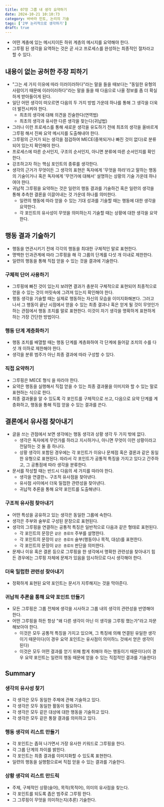 ```yaml
---
title: 07장 그룹 내 생각 요약하기
date: 2024-10-21 10:10:73
category: 바바라 민토, 논리의 기술
tags: ['2부 논리적으로 생각하기']
draft: true
---
```


- 어떤 계충에 있는 메시지이든 하위 계층의 메시지를 요약해야 한다.
- 그루핑 된 생각을 요역하는 것은 곧 사고 프로세스를 완성하는 최종적인 절차라고 할 수 있다.

## 내용이 없는 공허한 주장 피하기

- "그는 세 가지 이유에 따라 이러이러하다"라는 말을 들을 때보다는 "동일한 유형의 사람이기 때문에 이러이러하다"라는 말을 들을 때 다음으로 나올 정보를 좀 더 확실하게 받아들이게 된다.
- 일단 어떤 생각이 떠오르면 다음의 두 가지 방법 가운데 하나를 통해 그 생각을 더욱더 발전시켜야 한다.
  - 최초의 생각에 대해 의견을 진술한다(연역법)
  - 최초의 생각과 유사한 다른 생각을 찾는다(귀납법)
- 그러나 이런 프로세스를 통해 새로운 생각을 유도하기 전에 최초의 생각을 올바르게 그루핑 해서 진짜 요약 메시지를 도출해내야 한다.
- 그루핑의 근거가 되는 생각을 점검하여 MECE(중복되거나 빠진 것이 없다)로 분류되어 있는지 확인해야 한다.
- 프로세스에 따른 순서인지, 구조의 순서인지, 아니면 분류에 따른 순서인지를 확인한다.
- 강조하고자 하는 핵심 포인트의 종류를 생각한다.
- 생각의 근거가 무엇이든 그 생각의 표현은 독자에게 '무엇을 하라'라고 말하는 행동의 기술이거나 혹은 독자에게 '무언가에 대해서' 설명하는 상황의 기술 가운데 하나여야 한다.
- 귀납적 그루핑을 요약하는 것은 일련의 행동 결과를 기술하건 혹은 일련의 생각을 통해 추측한 결론을 이끌어내는 것 가운데 하나를 의미한다.
  - 일련의 행동에 따라 얻을 수 있는 기대 성과를 기술할 때는 행동에 대한 생각을 요약한다.
  - 각 포인트의 유사성이 무엇을 의미하는지 기술할 때는 상황에 대한 생각을 요약한다.

## 행동 결과 기술하기

- 행동을 연관시키기 전에 각각의 행동을 최대한 구체적인 말로 표현한다.
- 명백한 인과관계에 따라 그루핑을 해 각 그룹의 단계를 다섯 개 이내로 제한한다.
- 일련의 행동을 통해 직접 얻을 수 있는 것을 결과에 기술한다.

### 구체적 단어 사용하기

- 그루핑에 빠진 것이 있는지 보려면 결과가 충분히 구체적으로 표현되어 최종적으로 얻을 수 있는 것이 머릿속에 그려져 있는지 확인해야 한다.
- 행동 생각을 기술할 때는 실제로 행동하는 자신의 모습을 이미지화해본다. 그러고 나서 그 행동이 끝난 시점에서 얻을 수 있는 최종 결과나 혹은 얻게 될 것이 무엇인가 하는 관점에서 행동 조치를 말로 표현한다. 이것이 자기 생각을 명확하게 표현하게 하는 가장 간단한 방법이다.

### 행동 단계 계층화하기

- 행동 조치를 배열할 때는 행동 단계를 계층화하여 각 단계에 들어갈 조치의 수를 다섯 개 이하로 제한해야 한다.
- 생각을 분류 범주가 아닌 최종 결과에 따라 구성할 수 있다.

### 직접 요약하기

- 그루핑은 MECE 형식 을 따라야 한다.
- 요약은 행동을 실행해서 직접 얻을 수 있는 최종 결과물을 이미지와 할 수 있는 말로 표현하는 식으로 한다.
- 최종 결과물을 알 수 있도록 각 포인트를 구체적으로 쓰고, 다음으로 요약 단계를 계층화하고, 행동을 통해 직접 얻을 수 있는 결과를 쓴다.

## 결론에서 유사점 찾아내기

- 글을 쓰는 관점에서 보면 생각에는 행동 생각과 상황 생각 두 가지 밖에 없다.
  - 생각은 독자에게 무언가를 하라고 지시하거나, 아니면 무엇이 이런 상황이라고 전달하는 것 둘 중 하나다.
  - 상황 생각이 포함된 경우에는 각 포인트가 이유나 문제점 혹은 결론과 같은 동일한 유형으로 표현된다. 따라서 각 포인트가 공통적 특징을 가지고 있다고 간주하고, 그 공통점에 따라 생각을 분류한다.
- 문서를 작성할 때는 반드시 다음의 세 가지를 따라야 한다.
  - 생각을 연결한ㄴ 구조적 유사점을 찾아낸다.
  - 유사점 사이에서 더욱 밀접한 관련성을 찾아낸다.
  - 귀납적 추론을 통해 요약 포인트를 도출해낸다.

### 구조적 유사점 찾아내기

- 어떤 특성을 공유하고 있는 생각은 동일한 그룹에 속한다.
- 생각은 주부와 술부로 구성된 문장으로 표현된다.
- 생각의 그루핑을 연결하는 공통적 특징은 일반적으로 다음과 같은 형태로 표현된다.
  - 각 포인트의 문장은 `같은 종류의` 주부를 설명한다.
  - 각 포인트의 문장이 `같은 종류의` 술부(행동이나 목적, 대상)를 표현한다.
  - 각 포인트의 문장이 `같은 종류의` 판단을 의미한다.
- 문제나 이유 혹은 결론 등으로 그루핑을 한 생각에서 명확한 관련성을 찾아내기 힘든 경우에는 그루핑 자체에 문제가 있음을 암시하므로 다시 생각해야 한다.

### 더욱 밀럽한 관련성 찾아내기

- 정확하게 표현된 요약 포인트는 문서가 지루해지는 것을 막아준다.

### 귀납적 추론을 통해 요약 포인트 만들기

- 모든 그루핑은 그룹 전체에 생각을 시사하고 그룹 내의 생각의 관련성을 반영해야 한다.
- 어떤 그루핑을 하든 항상 "왜 다른 생각이 아닌 이 생각을 그루핑 했는가"라고 자문해보아야 한다.
  - 이것은 모두 공통적 특징을 가지고 있으며, 그 특징에 의해 연결된 유일한 생각이기 때문이다(이 경우 요약 포인트는 유사점이 의미하느 것에서 얻은 생각이 된다)
  - 이것은 모두 어떤 결과를 얻기 위해 함게 취해야 하는 행동이기 때문이다(이 경우 요약 포인트는 일련의 행동 때문에 얻을 수 있는 직접적인 결과를 기술한다)

## Summary

### 생각의 유사성 찾기

- 각 생각은 모두 동일한 주제에 관해 기술하고 있다.
- 각 생각은 모두 동일한 활동이 필요하다.
- 각 생각은 모두 같은 대상에 대한 행동을 기술하고 있다.
- 각 생각은 모두 같은 통찰 결과를 의미하고 있다.

### 행동 생각의 리스트 만들기

- 각 포인트는 좁혀 나가면서 가장 유사한 키워드로 그루핑을 한다.
- 각 그룹 단계의 차이를 밝힌다.
- 각 포인트는 최종 결과를 이미지화할 수 있도록 표현한다.
- 일련의 행동을 실행함으로써 직접 얻을 수 있는 결과를 기술한다.

### 상황 생각의 리스트 만드릭

- 주제, 구체적인 상황(술어), 목적(목적어), 의미의 유사점을 찾는다.
- 각 포인트를 되도록 좁은 범주로 그루핑 한다.
- 그 그루핑이 무엇을 의미하는지(추론) 기술한다.
